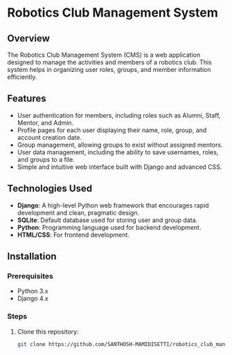 # Robotics Club Management System

## Overview
The Robotics Club Management System (CMS) is a web application designed to manage the activities and members of a robotics club. This system helps in organizing user roles, groups, and member information efficiently.

## Features
- User authentication for members, including roles such as Alumni, Staff, Mentor, and Admin.
- Profile pages for each user displaying their name, role, group, and account creation date.
- Group management, allowing groups to exist without assigned mentors.
- User data management, including the ability to save usernames, roles, and groups to a file.
- Simple and intuitive web interface built with Django and advanced CSS.

## Technologies Used
- **Django**: A high-level Python web framework that encourages rapid development and clean, pragmatic design.
- **SQLite**: Default database used for storing user and group data.
- **Python**: Programming language used for backend development.
- **HTML/CSS**: For frontend development.

## Installation

### Prerequisites
- Python 3.x
- Django 4.x

### Steps
1. Clone this repository:
   ```bash
   git clone https://github.com/SANTHOSH-MAMIDISETTI/robotics_club_management.git
   
